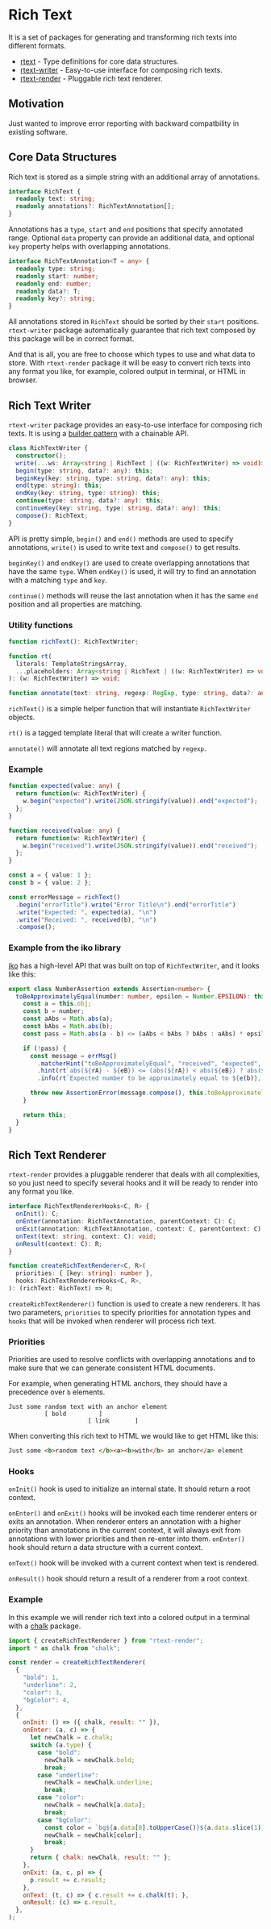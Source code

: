 # Rich Text

It is a set of packages for generating and transforming rich texts into different formats.

- [rtext](https://www.npmjs.com/package/rtext) - Type definitions for core data structures.
- [rtext-writer](https://www.npmjs.com/package/rtext-writer) - Easy-to-use interface for composing rich texts.
- [rtext-render](https://www.npmjs.com/package/rtext-render) - Pluggable rich text renderer.

## Motivation

Just wanted to improve error reporting with backward compatbility in existing software.

## Core Data Structures

Rich text is stored as a simple string with an additional array of annotations.

```ts
interface RichText {
  readonly text: string;
  readonly annotations?: RichTextAnnotation[];
}
```

Annotations has a `type`, `start` and `end` positions that specify annotated range. Optional `data` property can
provide an additional data, and optional `key` property helps with overlapping annotations.

```ts
interface RichTextAnnotation<T = any> {
  readonly type: string;
  readonly start: number;
  readonly end: number;
  readonly data?: T;
  readonly key?: string;
}
```

All annotations stored in `RichText` should be sorted by their `start` positions. `rtext-writer` package
automatically guarantee that rich text composed by this package will be in correct format.

And that is all, you are free to choose which types to use and what data to store. With `rtext-render` package it will
be easy to convert rich texts into any format you like, for example, colored output in terminal, or HTML in browser.

## Rich Text Writer

`rtext-writer` package provides an easy-to-use interface for composing rich texts. It is using a
[builder pattern](https://en.wikipedia.org/wiki/Builder_pattern) with a chainable API.

```ts
class RichTextWriter {
  constructor();
  write(...ws: Array<string | RichText | ((w: RichTextWriter) => void)>): this;
  begin(type: string, data?: any): this;
  beginKey(key: string, type: string, data?: any): this;
  end(type: string): this;
  endKey(key: string, type: string): this;
  continue(type: string, data?: any): this;
  continueKey(key: string, type: string, data?: any): this;
  compose(): RichText;
}
```

API is pretty simple, `begin()` and `end()` methods are used to specify annotations, `write()` is used to write text and
`compose()` to get results.

`beginKey()` and `endKey()` are used to create overlapping annotations that have the same `type`. When `endKey()` is
used, it will try to find an annotation with a matching `type` and `key`.

`continue()` methods will reuse the last annotation when it has the same `end` position and all properties are matching.

### Utility functions

```ts
function richText(): RichTextWriter;

function rt(
  literals: TemplateStringsArray,
  ...placeholders: Array<string | RichText | ((w: RichTextWriter) => void)>,
): (w: RichTextWriter) => void;

function annotate(text: string, regexp: RegExp, type: string, data?: any, key?: string): RichText;
```

`richText()` is a simple helper function that will instantiate `RichTextWriter` objects.

`rt()` is a tagged template literal that will create a writer function.

`annotate()` will annotate all text regions matched by `regexp`.

### Example

```ts
function expected(value: any) {
  return function(w: RichTextWriter) {
    w.begin("expected").write(JSON.stringify(value)).end("expected");
  };
}

function received(value: any) {
  return function(w: RichTextWriter) {
    w.begin("received").write(JSON.stringify(value)).end("received");
  };
}

const a = { value: 1 };
const b = { value: 2 };

const errorMessage = richText()
  .begin("errorTitle").write("Error Title\n").end("errorTitle")
  .write("Expected: ", expected(a), "\n")
  .write("Received: ", received(b), "\n")
  .compose();
```

### Example from the iko library

[iko](https://github.com/localvoid/iko) has a high-level API that was built on top of `RichTextWriter`, and it looks
like this:

```ts
export class NumberAssertion extends Assertion<number> {
  toBeApproximatelyEqual(number: number, epsilon = Number.EPSILON): this {
    const a = this.obj;
    const b = number;
    const aAbs = Math.abs(a);
    const bAbs = Math.abs(b);
    const pass = Math.abs(a - b) <= (aAbs < bAbs ? bAbs : aAbs) * epsilon;

    if (!pass) {
      const message = errMsg()
        .matcherHint("toBeApproximatelyEqual", "received", "expected", "epsilon")
        .hint(rt`abs(${rA} - ${eB}) <= (abs(${rA}) < abs(${eB}) ? abs(${eB}) : abs(${rA})) * ${eE}\n\n`)
        .info(rt`Expected number to be approximately equal to ${e(b)}, intstead received ${r(a)}\n`);

      throw new AssertionError(message.compose(), this.toBeApproximatelyEqual);
    }

    return this;
  }
}
```

## Rich Text Renderer

`rtext-render` provides a pluggable renderer that deals with all complexities, so you just need to specify several hooks
and it will be ready to render into any format you like.

```ts
interface RichTextRendererHooks<C, R> {
  onInit(): C;
  onEnter(annotation: RichTextAnnotation, parentContext: C): C;
  onExit(annotation: RichTextAnnotation, context: C, parentContext: C): void;
  onText(text: string, context: C): void;
  onResult(context: C): R;
}

function createRichTextRenderer<C, R>(
  priorities: { [key: string]: number },
  hooks: RichTextRendererHooks<C, R>,
): (richText: RichText) => R;
```

`createRichTextRenderer()` function is used to create a new renderers. It has two parameters, `priorities` to specify
priorities for annotation types and `hooks` that will be invoked when renderer will process rich text.

### Priorities

Priorities are used to resolve conflicts with overlapping annotations and to make sure that we can generate consistent
HTML documents.

For example, when generating HTML anchors, they should have a precedence over `b` elements.

```
Just some random text with an anchor element
          [ bold         ]
                      [ link       ]
```

When converting this rich text to HTML we would like to get HTML like this:

```html
Just some <b>random text </b><a><b>with</b> an anchor</a> element
```

### Hooks

`onInit()` hook is used to initialize an internal state. It should return a root context.

`onEnter()` and `onExit()` hooks will be invoked each time renderer enters or exits an annotation. When renderer enters
an annotation with a higher priority than annotations in the current context, it will always exit from annotations with
lower priorities and then re-enter into them. `onEnter()` hook should return a data structure with a current context.

`onText()` hook will be invoked with a current context when text is rendered.

`onResult()` hook should return a result of a renderer from a root context.

### Example

In this example we will render rich text into a colored output in a terminal with a
[chalk](https://www.npmjs.com/package/chalk) package.

```js
import { createRichTextRenderer } from "rtext-render";
import * as chalk from "chalk";

const render = createRichTextRenderer(
  {
    "bold": 1,
    "underline": 2,
    "color": 3,
    "bgColor": 4,
  },
  {
    onInit: () => ({ chalk, result: "" }),
    onEnter: (a, c) => {
      let newChalk = c.chalk;
      switch (a.type) {
        case "bold":
          newChalk = newChalk.bold;
          break;
        case "underline":
          newChalk = newChalk.underline;
          break;
        case "color":
          newChalk = newChalk[a.data];
          break;
        case "bgColor":
          const color = `bg${a.data[0].toUpperCase()}${a.data.slice(1)}`;
          newChalk = newChalk[color];
          break;
      }
      return { chalk: newChalk, result: "" };
    },
    onExit: (a, c, p) => {
      p.result += c.result;
    },
    onText: (t, c) => { c.result += c.chalk(t); },
    onResult: (c) => c.result,
  },
);
```
